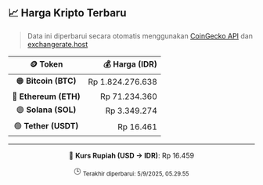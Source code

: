 

<!-- HARGA_KRIPTO -->
## 📈 Harga Kripto Terbaru

> Data ini diperbarui secara otomatis menggunakan [CoinGecko API](https://www.coingecko.com/) dan [exchangerate.host](https://exchangerate.host/)

<div align="center">

| 🪙 Token | 💰 Harga (IDR) |
|:------:|---------------:|
| 🟠 **Bitcoin (BTC)**   | Rp 1.824.276.638 |
| 🔵 **Ethereum (ETH)**  | Rp 71.234.360 |
| 🟣 **Solana (SOL)**    | Rp 3.349.274 |
| 🟢 **Tether (USDT)**   | Rp 16.461 |

---

💱 **Kurs Rupiah (USD → IDR)**: Rp 16.459

🕒 <sub>Terakhir diperbarui: 5/9/2025, 05.29.55</sub>

</div>
<!-- /HARGA_KRIPTO -->